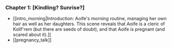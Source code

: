 ### Chapter 1: \[Kindling? Sunrise?]
- [[intro_morning|Introduction: Aoife's morning routine, managing her own hair as well as her daughters. This scene reveals that Aoife is a cleric of Kolif'rem (but there are seeds of doubt), and that Aoife is pregnant (and scared about it).]]
- [[pregnancy_talk]]
